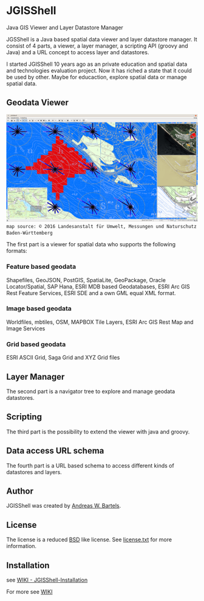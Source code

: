# JGISShell
Java GIS Viewer and Layer Datastore Manager

JGSShell is a Java based spatial data viewer and layer datastore manager. It consist of 4 parts, a viewer, a layer manager, a scripting API (groovy and Java) and a URL concept to access layer and datastores.

I started JGISShell 10 years ago as an private education and spatial data and technologies evaluation project. Now it has riched a state that it could be used by other. Maybe for educaction, explore spatial data or manage spatial data. 

## Geodata Viewer

![Viewer](https://raw.githubusercontent.com/AndreasWBartels/JGISShell/7c0dcd1ea2a6cce4814cbc335e668e9147d2fbc8/doc/images/WindAndRadioWaves-LUBW.png)  
`map source: © 2016 Landesanstalt für Umwelt, Messungen und Naturschutz Baden-Württemberg`  

The first part is a viewer for spatial data who supports the following formats:

### Feature based geodata
Shapefiles, GeoJSON, PostGIS, SpatiaLite, GeoPackage, Oracle Locator/Spatial, SAP Hana, ESRI MDB based Geodatabases, ESRI Arc GIS Rest Feature Services, ESRI SDE and a own GML equal XML format.

### Image based geodata
Worldfiles, mbtiles, OSM, MAPBOX Tile Layers, ESRI Arc GIS Rest Map and Image Services

### Grid based geodata
ESRI ASCII Grid, Saga Grid and XYZ Grid files

## Layer Manager
The second part is a navigator tree to explore and manage geodata datastores.

## Scripting
The third part is the possibility to extend the viewer with java and groovy.

## Data access URL schema
The fourth part is a URL based schema to access different kinds of datastores and layers.

## Author
JGISShell was created by [Andreas W. Bartels](https://github.com/AndreasWBartels).

## License

The license is a reduced [BSD](https://www.freebsd.org/copyright/freebsd-license.html) like license.
See [license.txt](https://github.com/AndreasWBartels/JGISShell/blob/master/license.txt) for more information.

## Installation

see [WIKI - JGISShell-Installation](https://github.com/AndreasWBartels/JGISShell/wiki/JGISShell-Installation)

For more see [WIKI](https://github.com/AndreasWBartels/JGISShell/wiki)

